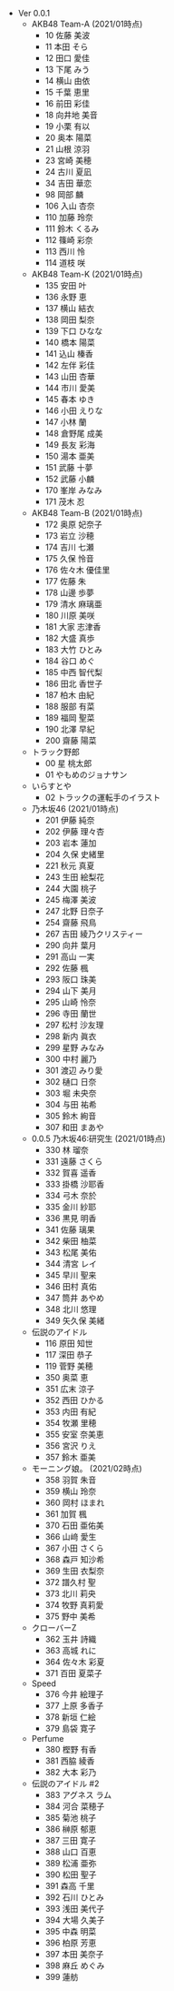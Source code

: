 - Ver 0.0.1
  - AKB48 Team-A (2021/01時点)
    - 10 佐藤 美波
    - 11 本田 そら
    - 12 田口 愛佳
    - 13 下尾 みう
    - 14 横山 由依
    - 15 千葉 恵里
    - 16 前田 彩佳
    - 18 向井地 美音
    - 19 小栗 有以
    - 20 奥本 陽菜
    - 21 山根 涼羽
    - 23 宮崎 美穂
    - 24 古川 夏凪
    - 34 吉田 華恋
    - 98 岡部 麟
    - 106 入山 杏奈
    - 110 加藤 玲奈
    - 111 鈴木 くるみ
    - 112 篠崎 彩奈
    - 113 西川 怜
    - 114 道枝 咲
  - AKB48 Team-K (2021/01時点)
    - 135 安田 叶
    - 136 永野 恵
    - 137 横山 結衣
    - 138 岡田 梨奈
    - 139 下口 ひなな
    - 140 橋本 陽菜
    - 141 込山 榛香
    - 142 左伴 彩佳
    - 143 山田 杏華
    - 144 市川 愛美
    - 145 春本 ゆき
    - 146 小田 えりな
    - 147 小林 蘭
    - 148 倉野尾 成美
    - 149 長友 彩海
    - 150 湯本 亜美
    - 151 武藤 十夢
    - 152 武藤 小麟
    - 170 峯岸 みなみ
    - 171 茂木 忍
  - AKB48 Team-B (2021/01時点)
    - 172 奥原 妃奈子
    - 173 岩立 沙穂
    - 174 吉川 七瀬
    - 175 久保 怜音
    - 176 佐々木 優佳里
    - 177 佐藤 朱
    - 178 山邊 歩夢
    - 179 清水 麻璃亜
    - 180 川原 美咲
    - 181 大家 志津香
    - 182 大盛 真歩
    - 183 大竹 ひとみ
    - 184 谷口 めぐ
    - 185 中西 智代梨
    - 186 田北 香世子
    - 187 柏木 由紀
    - 188 服部 有菜
    - 189 福岡 聖菜
    - 190 北澤 早紀
    - 200 齋藤 陽菜
  - トラック野郎
    - 00 星 桃太郎
    - 01 やもめのジョナサン
  - いらすとや
    - 02 トラックの運転手のイラスト
  - 乃木坂46 (2021/01時点)
    - 201 伊藤 純奈
    - 202 伊藤 理々杏
    - 203 岩本 蓮加
    - 204 久保 史緒里
    - 221 秋元 真夏
    - 243 生田 絵梨花
    - 244 大園 桃子
    - 245 梅澤 美波
    - 247 北野 日奈子
    - 254 齋藤 飛鳥
    - 267 吉田 綾乃クリスティー
    - 290 向井 葉月
    - 291 高山 一実
    - 292 佐藤 楓
    - 293 阪口 珠美
    - 294 山下 美月
    - 295 山崎 怜奈
    - 296 寺田 蘭世
    - 297 松村 沙友理
    - 298 新内 眞衣
    - 299 星野 みなみ
    - 300 中村 麗乃
    - 301 渡辺 みり愛
    - 302 樋口 日奈
    - 303 堀 未央奈
    - 304 与田 祐希
    - 305 鈴木 絢音
    - 307 和田 まあや
  - 0.0.5 乃木坂46:研究生 (2021/01時点)
    - 330 林 瑠奈
    - 331 遠藤 さくら
    - 332 賀喜 遥香
    - 333 掛橋 沙耶香
    - 334 弓木 奈於
    - 335 金川 紗耶
    - 336 黒見 明香
    - 341 佐藤 璃果
    - 342 柴田 柚菜
    - 343 松尾 美佑
    - 344 清宮 レイ
    - 345 早川 聖来
    - 346 田村 真佑
    - 347 筒井 あやめ
    - 348 北川 悠理
    - 349 矢久保 美緒
  - 伝説のアイドル
    - 116 原田 知世
    - 117 深田 恭子
    - 119 菅野 美穂
    - 350 奥菜 恵
    - 351 広末 涼子
    - 352 西田 ひかる
    - 353 内田 有紀
    - 354 牧瀬 里穂
    - 355 安室 奈美恵
    - 356 宮沢 りえ
    - 357 鈴木 亜美
  - モーニング娘。 (2021/02時点)
    - 358 羽賀 朱音
    - 359 横山 玲奈
    - 360 岡村 ほまれ
    - 361 加賀 楓
    - 370 石田 亜佑美
    - 366 山﨑 愛生
    - 367 小田 さくら
    - 368 森戸 知沙希
    - 369 生田 衣梨奈
    - 372 譜久村 聖
    - 373 北川 莉央
    - 374 牧野 真莉愛
    - 375 野中 美希
  - クローバーZ
    - 362 玉井 詩織
    - 363 高城 れに
    - 364 佐々木 彩夏
    - 371 百田 夏菜子
  - Speed
    - 376 今井 絵理子
    - 377 上原 多香子
    - 378 新垣 仁絵
    - 379 島袋 寛子
  - Perfume
    - 380 樫野 有香
    - 381 西脇 綾香
    - 382 大本 彩乃
  - 伝説のアイドル #2
    - 383 アグネス ラム
    - 384 河合 菜穂子
    - 385 菊池 桃子
    - 386 榊原 郁恵
    - 387 三田 寛子
    - 388 山口 百恵
    - 389 松浦 亜弥
    - 390 松田 聖子
    - 391 森高 千里
    - 392 石川 ひとみ
    - 393 浅田 美代子
    - 394 大場 久美子
    - 395 中森 明菜
    - 396 柏原 芳恵
    - 397 本田 美奈子
    - 398 麻丘 めぐみ
    - 399 蓮舫
